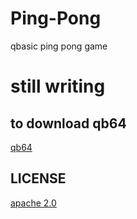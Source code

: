 # Ping-Pong
qbasic ping pong game
# still writing
## to download qb64
[qb64](https://github.com/QB64Team/qb64)
## LICENSE
[apache 2.0](https://www.apache.org/licenses/LICENSE-2.0)
